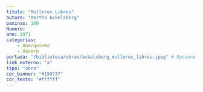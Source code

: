 ```yaml
---
titulo: "Mulleres Libres"
autore: "Martha Ackelsberg"
paxinas: 100
Numero:
ano: 1971
categorias:
    - Anarquismo
    - Xénero
portada: "/biblioteca/obras/ackelsberg_mulleres_libres.jpeg" # Opcional, imaxe da portada
link_externo: "a"
tipo: "obra"
cor_banner: "#159737"
cor_texto: "#ffffff"
---
```

